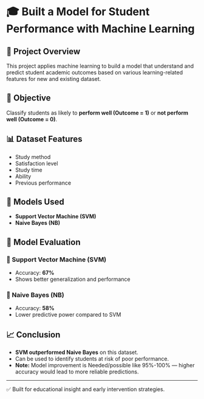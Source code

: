 # 🎓 Built a Model for Student Performance with Machine Learning

## 📌 Project Overview
This project applies machine learning to build a model that understand and predict student academic outcomes based on various learning-related features for new and existing dataset.

## 🎯 Objective
Classify students as likely to **perform well (Outcome = 1)** or **not perform well (Outcome = 0)**.

## 📊 Dataset Features
- Study method  
- Satisfaction level  
- Study time  
- Ability  
- Previous performance

## 🤖 Models Used
- **Support Vector Machine (SVM)**
- **Naive Bayes (NB)**

## 🧪 Model Evaluation
### 🔹 Support Vector Machine (SVM)
- Accuracy: **67%**
- Shows better generalization and performance

### 🔹 Naive Bayes (NB)
- Accuracy: **58%**
- Lower predictive power compared to SVM

## 📈 Conclusion
- **SVM outperformed Naive Bayes** on this dataset.
- Can be used to identify students at risk of poor performance.
- **Note:** Model improvement is Needed/possible like 95%-100%  — higher accuracy would lead to more reliable predictions.

---

✅ Built for educational insight and early intervention strategies.
